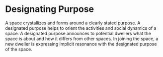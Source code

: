 # Designating Purpose

A space crystallizes and forms around a clearly stated purpose. A designated purpose helps to orient the activities and social dynamics of a space. A designated purpose announces to potential dwellers what the space is about and how it differs from other spaces. In joining the space, a new dweller is expressing implicit resonance with the designated purpose of the space.